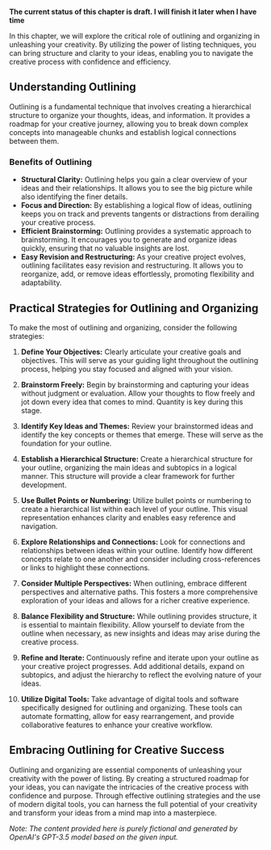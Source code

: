 **The current status of this chapter is draft. I will finish it later when I have time**

In this chapter, we will explore the critical role of outlining and organizing in unleashing your creativity. By utilizing the power of listing techniques, you can bring structure and clarity to your ideas, enabling you to navigate the creative process with confidence and efficiency.

Understanding Outlining
-----------------------

Outlining is a fundamental technique that involves creating a hierarchical structure to organize your thoughts, ideas, and information. It provides a roadmap for your creative journey, allowing you to break down complex concepts into manageable chunks and establish logical connections between them.

### Benefits of Outlining

* **Structural Clarity:** Outlining helps you gain a clear overview of your ideas and their relationships. It allows you to see the big picture while also identifying the finer details.
* **Focus and Direction:** By establishing a logical flow of ideas, outlining keeps you on track and prevents tangents or distractions from derailing your creative process.
* **Efficient Brainstorming:** Outlining provides a systematic approach to brainstorming. It encourages you to generate and organize ideas quickly, ensuring that no valuable insights are lost.
* **Easy Revision and Restructuring:** As your creative project evolves, outlining facilitates easy revision and restructuring. It allows you to reorganize, add, or remove ideas effortlessly, promoting flexibility and adaptability.

Practical Strategies for Outlining and Organizing
-------------------------------------------------

To make the most of outlining and organizing, consider the following strategies:

1. **Define Your Objectives:** Clearly articulate your creative goals and objectives. This will serve as your guiding light throughout the outlining process, helping you stay focused and aligned with your vision.

2. **Brainstorm Freely:** Begin by brainstorming and capturing your ideas without judgment or evaluation. Allow your thoughts to flow freely and jot down every idea that comes to mind. Quantity is key during this stage.

3. **Identify Key Ideas and Themes:** Review your brainstormed ideas and identify the key concepts or themes that emerge. These will serve as the foundation for your outline.

4. **Establish a Hierarchical Structure:** Create a hierarchical structure for your outline, organizing the main ideas and subtopics in a logical manner. This structure will provide a clear framework for further development.

5. **Use Bullet Points or Numbering:** Utilize bullet points or numbering to create a hierarchical list within each level of your outline. This visual representation enhances clarity and enables easy reference and navigation.

6. **Explore Relationships and Connections:** Look for connections and relationships between ideas within your outline. Identify how different concepts relate to one another and consider including cross-references or links to highlight these connections.

7. **Consider Multiple Perspectives:** When outlining, embrace different perspectives and alternative paths. This fosters a more comprehensive exploration of your ideas and allows for a richer creative experience.

8. **Balance Flexibility and Structure:** While outlining provides structure, it is essential to maintain flexibility. Allow yourself to deviate from the outline when necessary, as new insights and ideas may arise during the creative process.

9. **Refine and Iterate:** Continuously refine and iterate upon your outline as your creative project progresses. Add additional details, expand on subtopics, and adjust the hierarchy to reflect the evolving nature of your ideas.

10. **Utilize Digital Tools:** Take advantage of digital tools and software specifically designed for outlining and organizing. These tools can automate formatting, allow for easy rearrangement, and provide collaborative features to enhance your creative workflow.

Embracing Outlining for Creative Success
----------------------------------------

Outlining and organizing are essential components of unleashing your creativity with the power of listing. By creating a structured roadmap for your ideas, you can navigate the intricacies of the creative process with confidence and purpose. Through effective outlining strategies and the use of modern digital tools, you can harness the full potential of your creativity and transform your ideas from a mind map into a masterpiece.

*Note: The content provided here is purely fictional and generated by OpenAI's GPT-3.5 model based on the given input.*
